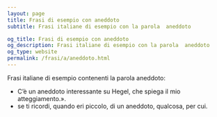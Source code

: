 ```yaml
---
layout: page
title: Frasi di esempio con aneddoto 
subtitle: Frasi italiane di esempio con la parola  aneddoto

og_title: Frasi di esempio con aneddoto 
og_description: Frasi italiane di esempio con la parola  aneddoto
og_type: website
permalink: /frasi/a/aneddoto.html
---
```


Frasi italiane di esempio contenenti la parola aneddoto:


- C’è un aneddoto interessante su Hegel, che spiega il mio atteggiamento.».
- se ti ricordi, quando eri piccolo, di un aneddoto, qualcosa, per cui.
